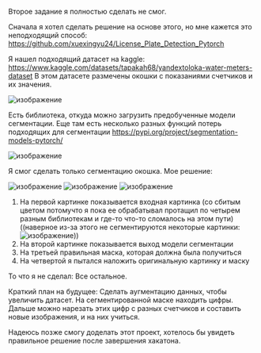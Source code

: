 Второе задание я полностью сделать не смог.

Сначала я хотел сделать решение на основе этого, но мне кажется это неподходящий способ:
https://github.com/xuexingyu24/License_Plate_Detection_Pytorch

Я нашел подходящий датасет на kaggle: 
https://www.kaggle.com/datasets/tapakah68/yandextoloka-water-meters-dataset
В этом датасете размечены окошки с показаниями счетчиков и их значения. 

![изображение](https://github.com/yaneivan/volga_IT_23_ml/assets/93448742/68ede847-653b-42c4-afb1-1b4d3224d7df)

Есть библиотека, откуда можно загрузить предобученные модели сегментации. Еще там есть несколько разных функций потерь подходящих для сегментации
https://pypi.org/project/segmentation-models-pytorch/

![изображение](https://github.com/yaneivan/volga_IT_23_ml/assets/93448742/51df49be-d2da-4ba4-9c2b-ccc4ca66c243)


Я смог сделать только сегментацию окошка.
Мое решение:

![изображение](https://github.com/yaneivan/volga_IT_23_ml/assets/93448742/f2903991-2494-4227-8113-0fa61dde4338)
![изображение](https://github.com/yaneivan/volga_IT_23_ml/assets/93448742/cb361dcc-87ad-4f6b-80af-f5d06615e132)
![изображение](https://github.com/yaneivan/volga_IT_23_ml/assets/93448742/2cc4fbf1-263b-413d-92e7-a17e225f6d1c)
1) На первой картинке показывается входная картинка (со сбитым цветом потомучто я пока ее обрабатывал протащил по четырем разным библиотекам и где-то что-то сломалось на этом пути)((наверное из-за этого не сегментируются некоторые картинки:
![изображение](https://github.com/yaneivan/volga_IT_23_ml/assets/93448742/ac87c0fe-f2e3-4b56-b471-d94373ee3a18)))
2) На второй картинке показывается выход модели сегментации
3) На третьей правильная маска, которая должна была получиться
4) На четвертой я пытался наложить оригинальную картинку и маску

То что я не сделал:
Все остальное. 

Краткий план на будущее:
Сделать аугментацию данных, чтобы увеличить датасет.
На сегментированной маске находить цифры. 
Дальше можно нарезать этих цифр с разных счетчиков и составить новые изображения, и на них учиться. 

Надеюсь позже смогу доделать этот проект, хотелось бы увидеть правильное решение после завершения хакатона.
